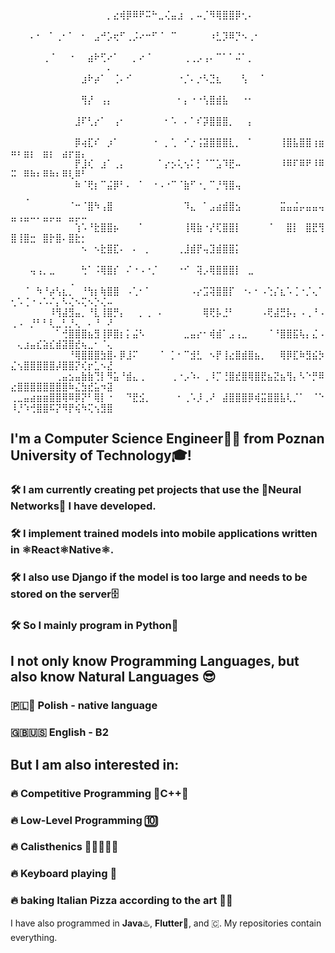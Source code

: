 ⠀⠀⠀⠀⠀⠀⠀⠀⠀⠀⠀⠀⠀⠀⠀⡀⣔⢾⡿⠿⠟⠭⠓⣀⢌⣤⣰⠀⡀⠤⡈⠻⢿⣿⣿⡿⢂⠄⠀⠀⠀⠀⠀⠀⠀⠀⠀⠀⠀⠀⠀⠀⠀⠀⠀⠀⠀⠀⠀⠀⠀⠀⠀⠀⠀
⠀⠀⠀⠄⠂⠀⠁⢀⠂⠁⠀⠂⠀⣠⠚⡡⢖⠋⢀⡨⠔⠒⠋⠈⠀⠉⠀⠀⠀⠀⠀⠰⣃⡹⠿⡙⠢⢀⠂⠀⠀⠀⠀⠀⠀⠀⠀⠀⠀⠀⠀⠀⠀⠀⠀⠀⠀⠀⠀⠀⠀⠀⠀⠀⠀
⠀⠀⠀⠀⠀⢀⠈⠀⠀⠐⠀⠀⣴⠗⢋⠔⠁⠀⠀⡀⠔⠈⠀⠀⠀⠀⠀⢀⢀⡠⢠⠄⠉⠁⠁⠬⠁⡀⠀⠀⠀⠀⠀⠀⠀⠀⠀⠀⠀⠀⠀⠀⠀⠀⠀⠀⠀⠀⠀⠀⠀⠀⠀⠀⠄
⠀⠀⠀⠀⠀⠀⠀⠀⠀⠀⠀⣰⠗⡴⠁⠀⢈⠄⠊⠀⠀⠀⠀⠀⠀⠀⠐⡈⠄⡐⠣⣙⣆⠀⠀⠀⢣⠀⠀⠁⠀⠀⠀⠀⠀⠀⠀⠀⠀⠀⠀⠀⠀⠀⠀⠀⠀⠀⠀⠀⠀⠀⠀⠀⠀
⠀⠀⠀⠀⠀⠀⠀⠀⠀⠀⠀⢻⡜⠀⢠⡄⠀⠀⠀⠀⠀⠀⠀⠀⠀⠀⠂⡄⠐⠐⢣⣿⣾⣧⠀⠀⠐⠂⠀⠀⠀⠀⠀⠀⠀⠀⠀⠀⠀⠀⠀⠀⠀⠀⠀⠀⠀⠀⠀⠀⠀⠀⠀⠀⠀
⠀⠀⠀⠀⠀⠀⠀⠀⠀⠀⣸⠏⢃⡔⠁⠀⢠⠂⠀⠀⠀⠀⠀⠀⠂⠡⠀⠄⠁⠎⡽⣿⣿⣿⡀⠀⠀⡄⠀⠀⠀⠀⠀⠀⠀⠀⠀⠀⠀⠀⠀⠀⠀⠀⠀⠀⠀⠀⠀⠀⠀⠀⠀⠀⠀
⠀⠀⠀⠀⠀⠀⠀⠀⠀⠀⡿⢴⣏⠎⠀⡰⠁⠀⠀⠀⠀⠀⠐⠀⡀⢁⠀⠊⡐⢨⣽⣿⣿⣿⣇⡀⠀⠁⠀⠀⠀⠀⢸⣿⣧⣿⣿⢰⣶⠶⠆⣶⡆⠀⣶⡆⠀⣴⡖⣶⡄⠀⠀⠀⠀
⠀⠀⠀⠀⠀⠀⠀⠀⠀⠀⡟⣸⢎⠀⣰⠁⢀⡄⠀⠀⠀⠀⠀⠁⡔⡢⢅⢢⠅⡃⠈⠉⣡⠹⣟⠤⠀⠀⠀⠀⠀⠀⠸⠿⠏⠿⠟⠸⠿⠭⠀⠿⠷⠆⠿⠷⠆⠿⢇⠿⠃⠀⠀⠀⠀
⠀⠀⠀⠀⠀⠀⠀⠀⠀⠀⠷⠈⢟⡆⠉⣬⡿⠃⠄⠀⠁⠀⠐⠠⠐⠉⠈⣷⠋⠐⡀⠉⡘⢻⣿⢤⠀⠀⠀⠀⠀⠀⠀⠀⠀⠀⠀⠀⠀⠀⠀⢀⠀⠀⠀⠀⠀
⠀⠀⠀⠀⠀⠀⠀⠀⠀⠈⠒⠈⣿⠳⢠⣿⠀⠀⠀⠀⠀⠀⠀⠀⠀⠀⠀⠹⣄⠀⠁⣠⣴⣾⣿⣢⠀⠀⠀⠀⠀⠀⣭⣤⣬⡤⣤⣤⢤⣤⢠⣤⠤⠄⣤⡤⣤⠀⣤⡤⠤⠀⠀⠀⠀
⠀⠀⠀⠀⠀⠀⠀⠀⠀⠀⢱⠡⠘⣗⣿⣿⡦⠀⠀⠀⠁⠀⠀⠀⠀⠀⠀⢸⢿⣷⠐⡜⢏⣿⣿⡇⠀⠀⠀⠀⠈⠀⠀⣿⡇⠀⣿⣟⢻⣿⢸⣿⣒⠀⣿⡗⣿⠄⣿⣗⡂⠀⠀⠀⠀
⠀⠀⠀⠀⠀⠀⠀⠀⠀⠀⠀⠢⠀⠢⣗⣿⣏⠄⠀⠄⠀⡀⠀⠀⠀⠀⢀⣸⣾⡟⢤⣹⣾⣿⣿⡅⠀⠀⠀⠀⠀⠀⠀⠀⠀⠀⠀⠀⠀⠀⠀⠀⠀⠀⠀⠀⠀⠀⠀⠀⠀⠀⠀⠀⠀
⠀⠀⠀⢤⢠⡀⣀⠀⠀⠀⠀⢓⠁⠨⢿⣿⡎⠀⠌⠐⠠⠐⡈⠀⠀⠀⠐⠊⠀⢽⡠⢿⣿⣿⣿⡇⠀⣀⠀⠀⠀⠀⠀⠀⠀⠀⠀⠀⠀⠀⠀⠀⠀⠀⠀⠀⠀⠀⢀⠀⠀⠀⠀⠀⠀
⠀⠀⠈⠀⠳⠘⡴⢣⣆⡀⠀⠘⢳⡆⢷⣿⣿⠀⠠⢁⠂⠁⠀⠀⠀⠀⠀⠀⠠⡔⣩⢽⣿⣿⡏⠀⠐⠄⠂⠠⢑⡌⣆⠡⢈⠐⡈⢄⠁⢂⠡⢈⠐⠠⠡⠌⡄⠣⢌⠢⢍⠢⡑⢌⠤
⠀⠀⠀⠀⠀⠀⠸⢻⣼⣻⣤⡀⠘⣇⢸⣿⡛⡄⠀⠀⡀⢀⠀⠄⠀⠀⠀⠀⠀⠀⢿⢟⡧⣘⠃⠀⠀⠀⠀⠠⢟⣼⣛⡧⡄⠠⢀⠘⠠⢀⠠⠀⡘⠃⠃⢇⣀⢃⡘⢄⠀⠄⠘⠀⠜
⠀⠀⠀⠀⠀⠀⠀⠁⢚⣿⣿⣿⣦⣻⢸⡿⣿⡆⡅⣬⠣⠀⠀⠀⠀⠀⠀⣀⣤⡔⠂⢾⣾⠁⣠⢠⣀⠀⠀⠀⠈⠘⣿⣿⣯⢧⡄⣌⠠⠀⢄⣰⣤⣎⣵⣎⣾⣽⣿⣞⢦⣀⠂⠈⢄
⠀⠀⠀⠀⠀⠀⠀⠀⠀⠘⢿⣿⣿⣿⣳⣿⠄⡿⣸⠍⠀⠀⠀⠈⠀⡁⠂⠉⣺⣃⠀⠢⡟⢸⣔⣿⣾⣿⣦⡀⠀⠀⢿⡿⣏⠷⣻⣮⡳⣌⢢⣿⣿⣿⣿⣿⡼⣿⣿⡝⢎⡖⣁⠢⣜
⠀⠀⠀⠀⠀⠀⠀⢀⣤⣢⣤⣷⣷⢙⡇⠻⣥⠘⣾⣄⢀⠀⠀⠀⠀⢀⠐⡠⠱⠄⢀⠸⡉⢘⣿⣞⣿⢿⣿⣟⣦⣝⣦⢻⡄⠣⠑⡛⠿⣔⣿⣿⣿⣿⣿⣿⣿⣿⠷⣌⣳⣞⣥⠲⣽
⢀⣀⣤⣴⣶⣶⣿⣿⢿⠿⡿⡝⠃⢿⡇⠐⠀⠀⠙⣟⣪⡀⠀⠀⠀⠀⠂⢀⠡⡸⢀⠜⠀⣼⣿⣿⣿⡿⢾⣭⣿⣿⣧⢇⡈⠁⠀⠈⠑⠸⡘⠱⢚⣿⣿⠯⡝⠻⡟⢮⠳⢍⢢⣻⣿

<!--
**McQbis/McQbis** is a ✨ _special_ ✨ repository because its `README.md` (this file) appears on your GitHub profile.

Here are some ideas to get you started:

- 🔭 I’m currently working on ...
- 🌱 I’m currently learning ...
- 👯 I’m looking to collaborate on ...
- 🤔 I’m looking for help with ...
- 💬 Ask me about ...
- 📫 How to reach me: ...
- 😄 Pronouns: ...
- ⚡ Fun fact: ...
-->
## I'm a **Computer Science Engineer**👨‍💻 from Poznan University of Technology🎓!
### 🛠️ I am currently creating pet projects that use the 🧠Neural Networks🧠 I have developed. 
### 🛠️ I implement trained models into mobile applications written in ⚛️React⚛Native⚛️. 
### 🛠️ I also use **Django** if the model is too large and needs to be stored on the server🗄️
### 🛠️ So I mainly program in **Python**🐍
## I not only know Programming Languages, but also know Natural Languages 😎
### 🇵🇱🥟 Polish - native language
### 🇬🇧🇺🇸 English - B2
## But I am also interested in:
### 🔥 Competitive Programming 🧮C++🧩
### 🔥 Low-Level Programming 🔟
### 🔥 Calisthenics 🤸🏻‍♂️💪🏼
### 🔥 Keyboard playing 🎹
### 🔥 baking Italian Pizza according to the art 🍕🍕


I have also programmed in **Java**♨️, **Flutter**📲, and 🇨. My repositories contain everything.
